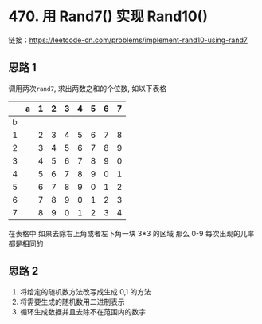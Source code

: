 # 470. 用 Rand7() 实现 Rand10()

链接：https://leetcode-cn.com/problems/implement-rand10-using-rand7

## 思路 1

调用两次`rand7`, 求出两数之和的个位数, 如以下表格

|     | a   | 1   | 2   | 3   | 4   | 5   | 6   | 7   |
| :-- | --- | --- | --- | --- | --- | --- | --- | --- |
| b   |     |     |     |     |     |     |     |     |
| 1   |     | 2   | 3   | 4   | 5   | 6   | 7   | 8   |
| 2   |     | 3   | 4   | 5   | 6   | 7   | 8   | 9   |
| 3   |     | 4   | 5   | 6   | 7   | 8   | 9   | 0   |
| 4   |     | 5   | 6   | 7   | 8   | 9   | 0   | 1   |
| 5   |     | 6   | 7   | 8   | 9   | 0   | 1   | 2   |
| 6   |     | 7   | 8   | 9   | 0   | 1   | 2   | 3   |
| 7   |     | 8   | 9   | 0   | 1   | 2   | 3   | 4   |

在表格中 如果去除右上角或者左下角一块 3\*3 的区域 那么 0-9 每次出现的几率都是相同的

## 思路 2

1. 将给定的随机数方法改写成生成 0,1 的方法
2. 将需要生成的随机数用二进制表示
3. 循环生成数据并且去除不在范围内的数字
